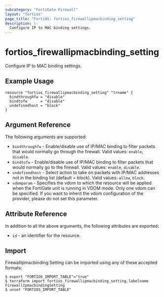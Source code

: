 ```yaml
---
subcategory: "FortiGate Firewall"
layout: "fortios"
page_title: "FortiOS: fortios_firewallipmacbinding_setting"
description: |-
  Configure IP to MAC binding settings.
---
```


# fortios_firewallipmacbinding_setting
Configure IP to MAC binding settings.

## Example Usage

```hcl
resource "fortios_firewallipmacbinding_setting" "trname" {
  bindthroughfw = "disable"
  bindtofw      = "disable"
  undefinedhost = "block"
}
```

## Argument Reference

The following arguments are supported:

* `bindthroughfw` - Enable/disable use of IP/MAC binding to filter packets that would normally go through the firewall. Valid values: `enable`, `disable`.
* `bindtofw` - Enable/disable use of IP/MAC binding to filter packets that would normally go to the firewall. Valid values: `enable`, `disable`.
* `undefinedhost` - Select action to take on packets with IP/MAC addresses not in the binding list (default = block). Valid values: `allow`, `block`.
* `vdomparam` - Specifies the vdom to which the resource will be applied when the FortiGate unit is running in VDOM mode. Only one vdom can be specified. If you want to inherit the vdom configuration of the provider, please do not set this parameter.


## Attribute Reference

In addition to all the above arguments, the following attributes are exported:
* `id` - an identifier for the resource.

## Import

FirewallIpmacbinding Setting can be imported using any of these accepted formats:
```
$ export "FORTIOS_IMPORT_TABLE"="true"
$ terraform import fortios_firewallipmacbinding_setting.labelname FirewallIpmacbindingSetting
$ unset "FORTIOS_IMPORT_TABLE"
```

